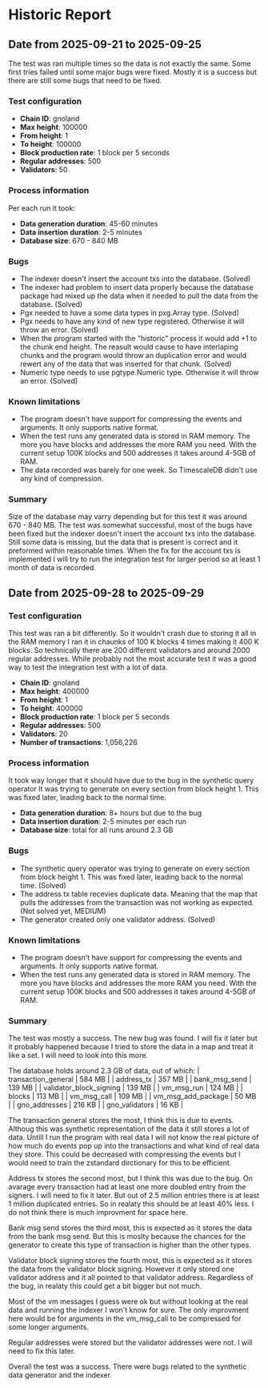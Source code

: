 # Historic Report

## Date from 2025-09-21 to 2025-09-25

The test was ran multiple times so the data is not exactly the same. Some first tries failed until some major bugs were fixed.
Mostly it is a success but there are still some bugs that need to be fixed.

### Test configuration

- **Chain ID**: gnoland
- **Max height**: 100000
- **From height**: 1
- **To height**: 100000
- **Block production rate**: 1 block per 5 seconds
- **Regular addresses**: 500
- **Validators**: 50

### Process information

Per each run it took:

- **Data generation duration**: 45-60 minutes
- **Data insertion duration**: 2-5 minutes
- **Database size**: 670 - 840 MB

### Bugs

- The indexer doesn't insert the account txs into the database. (Solved)
- The indexer had problem to insert data properly because the database package had mixed up the data when it needed to pull the data from the database. (Solved)
- Pgx needed to have a some data types in pxg.Array type. (Solved)
- Pgx needs to have any kind of new type registered. Otherwise it will throw an error. (Solved)
- When the program started with the "historic" process it would add +1 to the chunk end height. The reasult would cause to have interlaping chunks and the program would throw an duplication error and would rewert any of the data that was inserted for that chunk. (Solved)
- Numeric type needs to use pgtype.Numeric type. Otherwise it will throw an error. (Solved)

### Known limitations

- The program doesn't have support for compressing the events and arguments. It only supports native format.
- When the test runs any generated data is stored in RAM memory. The more you have blocks and addresses the more RAM you need. With the current setup 100K blocks and 500 addresses it takes around 4-5GB of RAM.
- The data recorded was barely for one week. So TimescaleDB didn't use any kind of compression.

### Summary

Size of the database may varry depending but for this test it was around 670 - 840 MB. The test was somewhat successful, most of the bugs have been fixed but the indexer doesn't insert the account txs into the database.
Still some data is missing, but the data that is present is correct and it preformed within reasonable times.
When the fix for the account txs is implemented I will try to run the integration test for larger period so at least 1 month of data is recorded.

## Date from 2025-09-28 to 2025-09-29

### Test configuration

This test was ran a bit differently. So it wouldn't crash due to storing it all in the RAM memory I ran it in chaunks of 100 K blocks 4 times making it 400 K blocks. So technically there are 200 different validators and around 2000 regular addresses. While probably not the most accurate test it was a good way to test the integration test with a lot of data.

- **Chain ID**: gnoland
- **Max height**: 400000
- **From height**: 1
- **To height**: 400000
- **Block production rate**: 1 block per 5 seconds
- **Regular addresses**: 500
- **Validators**: 20
- **Number of transactions**: 1,056,226

### Process information

It took way longer that it should have due to the bug in the synthetic query operator It was trying to generate on every section from block height 1. This was fixed later, leading back to the normal time.

- **Data generation duration**: 8+ hours but due to the bug
- **Data insertion duration**: 2-5 minutes per each run
- **Database size**: total for all runs around 2.3 GB

### Bugs

- The synthetic query operator was trying to generate on every section from block height 1. This was fixed later, leading back to the normal time. (Solved)
- The address tx table recevies duplicate data. Meaning that the map that pulls the addresses from the transaction was not working as expected. (Not solved yet, MEDIUM)
- The generator created only one validator address. (Solved)

### Known limitations

- The program doesn't have support for compressing the events and arguments. It only supports native format.
- When the test runs any generated data is stored in RAM memory. The more you have blocks and addresses the more RAM you need. With the current setup 100K blocks and 500 addresses it takes around 4-5GB of RAM.

### Summary

The test was mostly a success. The new bug was found. I will fix it later but it probably happened because I tried to store the data in a map and treat it like a set. I will need to look into this more.

The database holds around 2.3 GB of data, out of which:
| transaction_general     | 584 MB                |
| address_tx              | 357 MB                |
| bank_msg_send           | 139 MB                | 
| validator_block_signing | 139 MB                |
| vm_msg_run              | 124 MB                |
| blocks                  | 113 MB                |
| vm_msg_call             | 109 MB                | 
| vm_msg_add_package      | 50 MB                 |
| gno_addresses           | 216 KB                |
| gno_validators          | 16 KB                 |

The transaction general stores the most, I think this is due to events. Althoug this was synthetic representation of the data it still stores a lot of data. Untill I run the program with real data I will not know the real picture of how much do events pop up into the transactions and what kind of real data they store. This could be decreased with compressing the events but I would need to train the zstandard dirctionary for this to be efficient.

Address tx stores the second most, but I think this was due to the bug. On avarage every transaction had at least one more doubled entry from the signers. I will need to fix it later. But out of 2.5 million entries there is at least 1 million duplicated entries. So in realaty this should be at least 40% less. I do not think there is much improvment for space here.

Bank msg send stores the third most, this is expected as it stores the data from the bank msg send. But this is moslty because the chances for the generator to create this type of transaction is higher than the other types.

Validator block signing stores the fourth most, this is expected as it stores the data from the validator block signing. However it only stored one validator address and it all pointed to that validator address. Regardless of the bug, in realaty this could get a bit bigger but not much.

Most of the vm messages I guess were ok but without looking at the real data and running the indexer I won't know for sure. The only improvment here would be for arguments in the vm_msg_call to be compressed for some longer arguments.

Regular addresses were stored but the validator addresses were not. I will need to fix this later.

Overall the test was a success. There were bugs related to the synthetic data generator and the indexer.